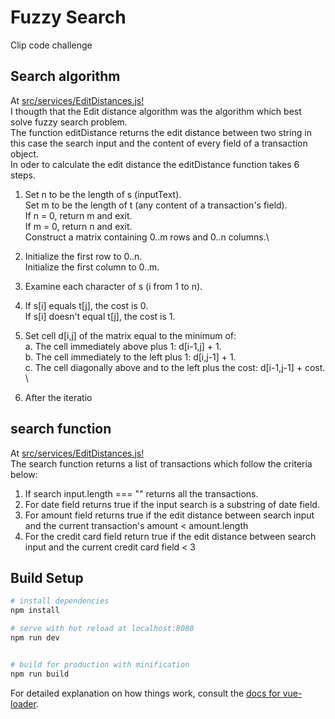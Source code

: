 # Fuzzy Search 

 Clip code challenge
## Search algorithm
At [src/services/EditDistances.js!](https://github.com/6Jonathan6/FuzzySearch/blob/master/src/services/EditDistance.js)\
I thougth that the Edit distance algorithm  was the algorithm which best solve fuzzy search problem.\
The function editDistance returns the edit distance between two string in this case the search input and the content of every field
of a transaction object.\
In oder to calculate the edit distance  the editDistance function takes 6 steps.
 1. Set n to be the length of s (inputText).\
Set m to be the length of t (any content of a transaction's field).\
If n = 0, return m and exit.\
If m = 0, return n and exit.\
Construct a matrix containing 0..m rows and 0..n columns.\

2. Initialize the first row to 0..n. \
  Initialize the first column to 0..m.

3. Examine each character of s (i from 1 to n).

4. If s[i] equals t[j], the cost is 0.\
If s[i] doesn't equal t[j], the cost is 1.

5. Set cell d[i,j] of the matrix equal to the minimum of: \
  a. The cell immediately above plus 1: d[i-1,j] + 1. \
  b. The cell immediately to the left plus 1: d[i,j-1] + 1. \
  c. The cell diagonally above and to the left plus the cost: d[i-1,j-1] + cost. \
  
6. After the iteratio

## search function
At [src/services/EditDistances.js!](https://github.com/6Jonathan6/FuzzySearch/blob/master/src/services/EditDistance.js)\
The search function returns a list of transactions which follow
the criteria below:
  1. If search input.length === "" returns all the transactions.
  2. For date field  returns true  if the input search is a substring of date field.
  3. For amount field  returns true if the edit distance between search input and  the 
  current transaction's amount  < amount.length
  4. For the credit card field return true if the edit distance between search input and 
  the current credit card field  < 3
## Build Setup

``` bash
# install dependencies
npm install

# serve with hot reload at localhost:8080
npm run dev


# build for production with minification
npm run build
```

For detailed explanation on how things work, consult the [docs for vue-loader](http://vuejs.github.io/vue-loader).
